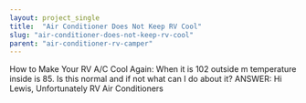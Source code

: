 ```yaml
---
layout: project_single
title:  "Air Conditioner Does Not Keep RV Cool"
slug: "air-conditioner-does-not-keep-rv-cool"
parent: "air-conditioner-rv-camper"
---
```

How to Make Your RV A/C Cool Again: When it is 102 outside m temperature inside is 85. Is this normal and if not what can I do about it?  ANSWER: Hi Lewis,  Unfortunately RV Air Conditioners